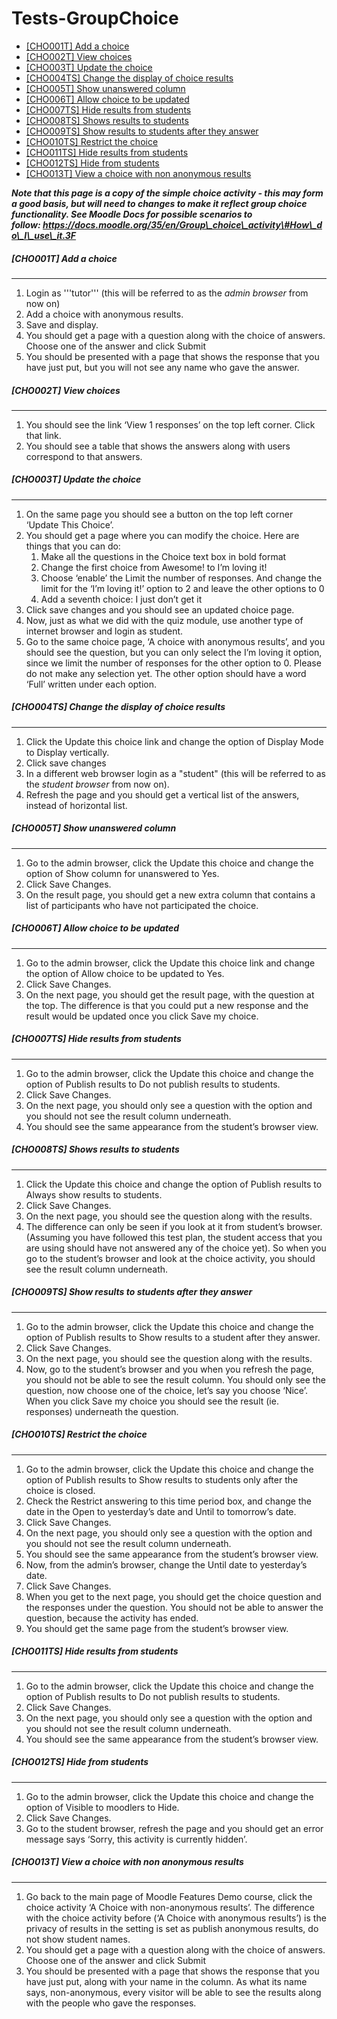 # Tests-GroupChoice

-   [\[CHO001T\] Add a choice](#TestsGroupChoice-%5BCHO001T%5DAddachoice)
-   [\[CHO002T\] View choices](#TestsGroupChoice-%5BCHO002T%5DViewchoices)
-   [\[CHO003T\] Update the choice](#TestsGroupChoice-%5BCHO003T%5DUpdatethechoice)
-   [\[CHO004TS\] Change the display of choice results](#TestsGroupChoice-%5BCHO004TS%5DChangethedisplayofchoiceresults)
-   [\[CHO005T\] Show unanswered column](#TestsGroupChoice-%5BCHO005T%5DShowunansweredcolumn)
-   [\[CHO006T\] Allow choice to be updated](#TestsGroupChoice-%5BCHO006T%5DAllowchoicetobeupdated)
-   [\[CHO007TS\] Hide results from students](#TestsGroupChoice-%5BCHO007TS%5DHideresultsfromstudents)
-   [\[CHO008TS\] Shows results to students](#TestsGroupChoice-%5BCHO008TS%5DShowsresultstostudents)
-   [\[CHO009TS\] Show results to students after they answer](#TestsGroupChoice-%5BCHO009TS%5DShowresultstostudentsaftertheyanswer)
-   [\[CHO010TS\] Restrict the choice](#TestsGroupChoice-%5BCHO010TS%5DRestrictthechoice)
-   [\[CHO011TS\] Hide results from students](#TestsGroupChoice-%5BCHO011TS%5DHideresultsfromstudents)
-   [\[CHO012TS\] Hide from students](#TestsGroupChoice-%5BCHO012TS%5DHidefromstudents)
-   [\[CHO013T\] View a choice with non anonymous results](#TestsGroupChoice-%5BCHO013T%5DViewachoicewithnonanonymousresults)

***Note that this page is a copy of the simple choice activity - this may form a good basis, but will need to changes to make it reflect group choice functionality. See Moodle Docs for possible scenarios to follow: https://docs.moodle.org/35/en/Group\_choice\_activity\#How\_do\_I\_use\_it.3F***

##### \[CHO001T\] Add a choice

------------------------------------------------------------------------

1.  Login as '''tutor''' (this will be referred to as the *admin browser* from now on)
2.  Add a choice with anonymous results.
3.  Save and display.
4.  You should get a page with a question along with the choice of answers. Choose one of the answer and click Submit
5.  You should be presented with a page that shows the response that you have just put, but you will not see any name who gave the answer.

##### \[CHO002T\] View choices

------------------------------------------------------------------------

1.  You should see the link ‘View 1 responses’ on the top left corner. Click that link.
2.  You should see a table that shows the answers along with users correspond to that answers.

##### \[CHO003T\] Update the choice

------------------------------------------------------------------------

1.  On the same page you should see a button on the top left corner ‘Update This Choice’.
2.  You should get a page where you can modify the choice. Here are things that you can do:
    1.  Make all the questions in the Choice text box in bold format
    2.  Change the first choice from Awesome! to I’m loving it!
    3.  Choose ‘enable’ the Limit the number of responses. And change the limit for the ‘I’m loving it!’ option to 2 and leave the other options to 0
    4.  Add a seventh choice: I just don’t get it
3.  Click save changes and you should see an updated choice page.
4.  Now, just as what we did with the quiz module, use another type of internet browser and login as student.
5.  Go to the same choice page, ‘A choice with anonymous results’, and you should see the question, but you can only select the I’m loving it option, since we limit the number of responses for the other option to 0. Please do not make any selection yet. The other option should have a word ‘Full’ written under each option.

##### \[CHO004TS\] Change the display of choice results

------------------------------------------------------------------------

1.  Click the Update this choice link and change the option of Display Mode to Display vertically.
2.  Click save changes
3.  In a different web browser login as a "student" (this will be referred to as the *student browser* from now on).
4.  Refresh the page and you should get a vertical list of the answers, instead of horizontal list.

##### \[CHO005T\] Show unanswered column 

------------------------------------------------------------------------

1.  Go to the admin browser, click the Update this choice and change the option of Show column for unanswered to Yes.
2.  Click Save Changes.
3.  On the result page, you should get a new extra column that contains a list of participants who have not participated the choice.

##### \[CHO006T\] Allow choice to be updated

------------------------------------------------------------------------

1.  Go to the admin browser, click the Update this choice link and change the option of Allow choice to be updated to Yes.
2.  Click Save Changes.
3.  On the next page, you should get the result page, with the question at the top. The difference is that you could put a new response and the result would be updated once you click Save my choice.

##### \[CHO007TS\] Hide results from students

------------------------------------------------------------------------

1.  Go to the admin browser, click the Update this choice and change the option of Publish results to Do not publish results to students.
2.  Click Save Changes.
3.  On the next page, you should only see a question with the option and you should not see the result column underneath.
4.  You should see the same appearance from the student’s browser view.

##### \[CHO008TS\] Shows results to students

------------------------------------------------------------------------

1.  Click the Update this choice and change the option of Publish results to Always show results to students.
2.  Click Save Changes.
3.  On the next page, you should see the question along with the results.
4.  The difference can only be seen if you look at it from student’s browser. (Assuming you have followed this test plan, the student access that you are using should have not answered any of the choice yet). So when you go to the student’s browser and look at the choice activity, you should see the result column underneath.

##### \[CHO009TS\] Show results to students after they answer

------------------------------------------------------------------------

1.  Go to the admin browser, click the Update this choice and change the option of Publish results to Show results to a student after they answer.
2.  Click Save Changes.
3.  On the next page, you should see the question along with the results.
4.  Now, go to the student’s browser and you when you refresh the page, you should not be able to see the result column. You should only see the question, now choose one of the choice, let’s say you choose ‘Nice’. When you click Save my choice you should see the result (ie. responses) underneath the question.

##### \[CHO010TS\] Restrict the choice

------------------------------------------------------------------------

1.  Go to the admin browser, click the Update this choice and change the option of Publish results to Show results to students only after the choice is closed.
2.  Check the Restrict answering to this time period box, and change the date in the Open to yesterday’s date and Until to tomorrow’s date.
3.  Click Save Changes.
4.  On the next page, you should only see a question with the option and you should not see the result column underneath.
5.  You should see the same appearance from the student’s browser view.
6.  Now, from the admin’s browser, change the Until date to yesterday’s date.
7.  Click Save Changes.
8.  When you get to the next page, you should get the choice question and the responses under the question. You should not be able to answer the question, because the activity has ended.
9.  You should get the same page from the student’s browser view.

##### \[CHO011TS\] Hide results from students

------------------------------------------------------------------------

1.  Go to the admin browser, click the Update this choice and change the option of Publish results to Do not publish results to students.
2.  Click Save Changes.
3.  On the next page, you should only see a question with the option and you should not see the result column underneath.
4.  You should see the same appearance from the student’s browser view.

##### \[CHO012TS\] Hide from students

------------------------------------------------------------------------

1.  Go to the admin browser, click the Update this choice and change the option of Visible to moodlers to Hide.
2.  Click Save Changes.
3.  Go to the student browser, refresh the page and you should get an error message says ‘Sorry, this activity is currently hidden’.

##### \[CHO013T\] View a choice with non anonymous results

------------------------------------------------------------------------

1.  Go back to the main page of Moodle Features Demo course, click the choice activity ‘A Choice with non-anonymous results’. The difference with the choice activity before (‘A Choice with anonymous results’) is the privacy of results in the setting is set as publish anonymous results, do not show student names.
2.  You should get a page with a question along with the choice of answers. Choose one of the answer and click Submit
3.  You should be presented with a page that shows the response that you have just put, along with your name in the column. As what its name says, non-anonymous, every visitor will be able to see the results along with the people who gave the responses.

